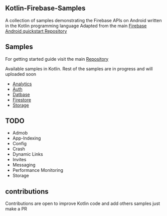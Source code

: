 ## Kotlin-Firebase-Samples

A collection of samples demonstrating the Firebase APIs on Android written in the Kotlin programming language Adapted from the main [Firebase Android quickstart Repository](https://github.com/firebase/quickstart-android)

## Samples
For getting started guide visit the main [Repository](https://github.com/firebase/quickstart-android)

Available samples in Kotlin. Rest of the samples are in progress and will uploaded soon

* [Analytics](https://github.com/Ahmed-Abdelmeged/Kotlin-Firebase-Samples/tree/master/analytics)
* [Auth](https://github.com/Ahmed-Abdelmeged/Kotlin-Firebase-Samples/tree/master/auth)
* [Datbase](https://github.com/Ahmed-Abdelmeged/Kotlin-Firebase-Samples/tree/master/database)
* [Firestore](https://github.com/Ahmed-Abdelmeged/Kotlin-Firebase-Samples/tree/master/firestore)
* [Storage](https://github.com/Ahmed-Abdelmeged/Kotlin-Firebase-Samples/tree/master/storage)

## TODO
* Admob
* App-Indexing
* Config
* Crash
* Dynamic Links
* Invites
* Messaging
* Performance Monitoring
* Storage

## contributions
Contributions are open to improve Kotlin code and add others samples just make a PR
